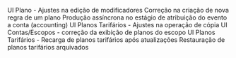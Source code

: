 UI Plano - Ajustes na edição de modificadores
Correção na criação de nova regra de um plano
Produção assíncrona no estágio de atribuição do evento a conta (accounting)
UI Planos Tarifários - Ajustes na operação de cópia
UI Contas/Escopos - correção da exibição de planos do escopo
UI Planos Tarifários - Recarga de planos tarifários após atualizações
Restauração de planos tarifários arquivados
